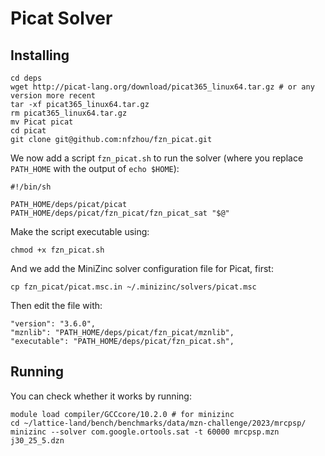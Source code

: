 # Picat Solver

## Installing

```
cd deps
wget http://picat-lang.org/download/picat365_linux64.tar.gz # or any version more recent
tar -xf picat365_linux64.tar.gz
rm picat365_linux64.tar.gz
mv Picat picat
cd picat
git clone git@github.com:nfzhou/fzn_picat.git
```

We now add a script `fzn_picat.sh` to run the solver (where you replace `PATH_HOME` with the output of `echo $HOME`):

```
#!/bin/sh

PATH_HOME/deps/picat/picat PATH_HOME/deps/picat/fzn_picat/fzn_picat_sat "$@"
```

Make the script executable using:
```
chmod +x fzn_picat.sh
```

And we add the MiniZinc solver configuration file for Picat, first:

```
cp fzn_picat/picat.msc.in ~/.minizinc/solvers/picat.msc
```
Then edit the file with:
```
"version": "3.6.0",
"mznlib": "PATH_HOME/deps/picat/fzn_picat/mznlib",
"executable": "PATH_HOME/deps/picat/fzn_picat.sh",
```

## Running

You can check whether it works by running:
```
module load compiler/GCCcore/10.2.0 # for minizinc
cd ~/lattice-land/bench/benchmarks/data/mzn-challenge/2023/mrcpsp/
minizinc --solver com.google.ortools.sat -t 60000 mrcpsp.mzn j30_25_5.dzn
```
